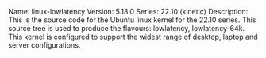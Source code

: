 Name:    linux-lowlatency
Version: 5.18.0
Series:  22.10 (kinetic)
Description:
    This is the source code for the Ubuntu linux kernel for the 22.10 series. This
    source tree is used to produce the flavours: lowlatency, lowlatency-64k.
    This kernel is configured to support the widest range of desktop, laptop and
    server configurations.
